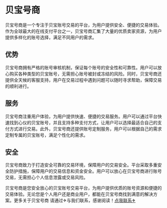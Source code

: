 # 贝宝号商

贝宝号商是一个专注于贝宝账号交易的平台，为用户提供安全、便捷的交易体验。作为全球最大的在线支付平台之一，贝宝号商汇集了大量的优质卖家资源，为用户提供多样化的账号选择，满足不同用户的需求。

## 优势

贝宝号商拥有严格的账号审核机制，保证每个账号的安全性和可靠性。用户可以放心购买各种类型的贝宝账号，无需担心账号被封或冻结的风险。同时，贝宝号商还提供全天候的客服支持，用户在交易过程中遇到问题可以随时寻求帮助，保障交易的顺利进行。

## 服务

贝宝号商注重用户体验，为用户提供快速、便捷的交易服务。用户可以通过平台快速找到心仪的贝宝账号，并且支持多种支付方式，让用户可以选择最适合自己的支付方式进行交易。此外，贝宝号商还提供账号定制服务，用户可以根据自己的需求定制专属的贝宝账号，满足个性化的需求。

## 安全

贝宝号商致力于打造安全可靠的交易环境，保障用户的交易安全。平台采取多重安全防护措施，保障用户的交易信息和资金安全。用户可以放心在贝宝号商进行账号交易，无需担心个人信息泄露或交易风险。

贝宝号商是您安全放心的贝宝账号交易平台，为用户提供优质的账号资源和便捷的交易体验。无论您是个人用户还是商业用户，都能在贝宝号商找到满意的解决方案。更多关于贝宝号商 请通过✈与我们联系，感谢阅读！[点我联系✈](https://file.k02.cc)